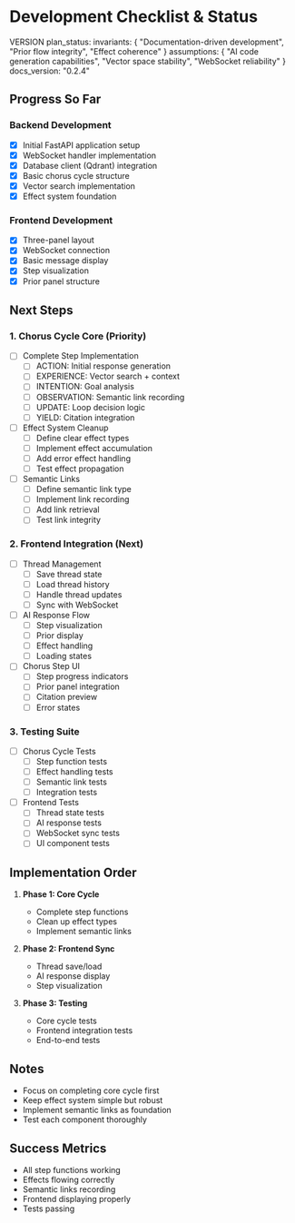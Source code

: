 # Development Checklist & Status

VERSION plan_status:
invariants: {
"Documentation-driven development",
"Prior flow integrity",
"Effect coherence"
}
assumptions: {
"AI code generation capabilities",
"Vector space stability",
"WebSocket reliability"
}
docs_version: "0.2.4"

## Progress So Far

### Backend Development
- [x] Initial FastAPI application setup
- [x] WebSocket handler implementation
- [x] Database client (Qdrant) integration
- [x] Basic chorus cycle structure
- [x] Vector search implementation
- [x] Effect system foundation

### Frontend Development
- [x] Three-panel layout
- [x] WebSocket connection
- [x] Basic message display
- [x] Step visualization
- [x] Prior panel structure

## Next Steps

### 1. Chorus Cycle Core (Priority)
- [ ] Complete Step Implementation
  - [ ] ACTION: Initial response generation
  - [ ] EXPERIENCE: Vector search + context
  - [ ] INTENTION: Goal analysis
  - [ ] OBSERVATION: Semantic link recording
  - [ ] UPDATE: Loop decision logic
  - [ ] YIELD: Citation integration

- [ ] Effect System Cleanup
  - [ ] Define clear effect types
  - [ ] Implement effect accumulation
  - [ ] Add error effect handling
  - [ ] Test effect propagation

- [ ] Semantic Links
  - [ ] Define semantic link type
  - [ ] Implement link recording
  - [ ] Add link retrieval
  - [ ] Test link integrity

### 2. Frontend Integration (Next)
- [ ] Thread Management
  - [ ] Save thread state
  - [ ] Load thread history
  - [ ] Handle thread updates
  - [ ] Sync with WebSocket

- [ ] AI Response Flow
  - [ ] Step visualization
  - [ ] Prior display
  - [ ] Effect handling
  - [ ] Loading states

- [ ] Chorus Step UI
  - [ ] Step progress indicators
  - [ ] Prior panel integration
  - [ ] Citation preview
  - [ ] Error states

### 3. Testing Suite
- [ ] Chorus Cycle Tests
  - [ ] Step function tests
  - [ ] Effect handling tests
  - [ ] Semantic link tests
  - [ ] Integration tests

- [ ] Frontend Tests
  - [ ] Thread state tests
  - [ ] AI response tests
  - [ ] WebSocket sync tests
  - [ ] UI component tests

## Implementation Order

1. **Phase 1: Core Cycle**
   - Complete step functions
   - Clean up effect types
   - Implement semantic links

2. **Phase 2: Frontend Sync**
   - Thread save/load
   - AI response display
   - Step visualization

3. **Phase 3: Testing**
   - Core cycle tests
   - Frontend integration tests
   - End-to-end tests

## Notes
- Focus on completing core cycle first
- Keep effect system simple but robust
- Implement semantic links as foundation
- Test each component thoroughly

## Success Metrics
- All step functions working
- Effects flowing correctly
- Semantic links recording
- Frontend displaying properly
- Tests passing
